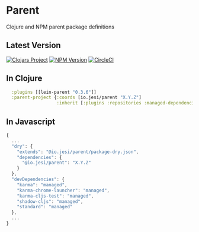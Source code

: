 # Parent

Clojure and NPM parent package definitions

## Latest Version

[![Clojars Project](https://img.shields.io/clojars/v/io.jesi/parent.svg)](https://clojars.org/io.jesi/parent)
[![NPM Version](https://img.shields.io/npm/v/@io.jesi/parent.svg)](https://img.shields.io/npm/v/@io.jesi/parent.svg)
[![CircleCI](https://circleci.com/gh/jesims/parent.svg?style=svg)](https://circleci.com/gh/jesims/parent)

## In Clojure

```clojure
  :plugins [[lein-parent "0.3.6"]]
  :parent-project {:coords [io.jesi/parent "X.Y.Z"]
                   :inherit [:plugins :repositories :managed-dependencies :dependencies :exclusions [:profiles :dev] :test-refresh]}
```

## In Javascript

```javascript
{
  ...
  "dry": {
    "extends": "@io.jesi/parent/package-dry.json",
    "dependencies": {
      "@io.jesi/parent": "X.Y.Z"
    }
  },
  "devDependencies": {
    "karma": "managed",
    "karma-chrome-launcher": "managed",
    "karma-cljs-test": "managed",
    "shadow-cljs": "managed",
    "standard": "managed"
  },
  ...
}
```
